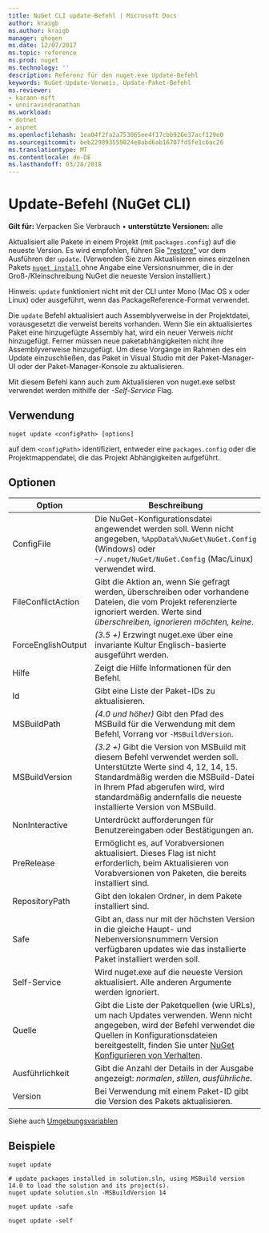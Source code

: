 ```yaml
---
title: NuGet CLI update-Befehl | Microsoft Docs
author: kraigb
ms.author: kraigb
manager: ghogen
ms.date: 12/07/2017
ms.topic: reference
ms.prod: nuget
ms.technology: ''
description: Referenz für den nuget.exe Update-Befehl
keywords: NuGet-Update-Verweis, Update-Paket-Befehl
ms.reviewer:
- karann-msft
- unniravindranathan
ms.workload:
- dotnet
- aspnet
ms.openlocfilehash: 1ea04f2fa2a753065ee4f17cbb926e37acf129e0
ms.sourcegitcommit: beb229893559824e8abd6ab16707fd5fe1c6ac26
ms.translationtype: MT
ms.contentlocale: de-DE
ms.lasthandoff: 03/28/2018
---
```

# <a name="update-command-nuget-cli"></a>Update-Befehl (NuGet CLI)

**Gilt für:** Verpacken Sie Verbrauch &bullet; **unterstützte Versionen:** alle

Aktualisiert alle Pakete in einem Projekt (mit `packages.config`) auf die neueste Version. Es wird empfohlen, führen Sie ["restore"](cli-ref-restore.md) vor dem Ausführen der `update`. (Verwenden Sie zum Aktualisieren eines einzelnen Pakets [ `nuget install` ](cli-ref-install.md) ohne Angabe eine Versionsnummer, die in der Groß-/Kleinschreibung NuGet die neueste Version installiert.)

Hinweis: `update` funktioniert nicht mit der CLI unter Mono (Mac OS x oder Linux) oder ausgeführt, wenn das PackageReference-Format verwendet.

Die `update` Befehl aktualisiert auch Assemblyverweise in der Projektdatei, vorausgesetzt die verweist bereits vorhanden. Wenn Sie ein aktualisiertes Paket eine hinzugefügte Assembly hat, wird ein neuer Verweis *nicht* hinzugefügt. Ferner müssen neue paketabhängigkeiten nicht ihre Assemblyverweise hinzugefügt. Um diese Vorgänge im Rahmen des ein Update einzuschließen, das Paket in Visual Studio mit der Paket-Manager-UI oder der Paket-Manager-Konsole zu aktualisieren.

Mit diesem Befehl kann auch zum Aktualisieren von nuget.exe selbst verwendet werden mithilfe der *-Self-Service* Flag.

## <a name="usage"></a>Verwendung

```cli
nuget update <configPath> [options]
```

auf dem `<configPath>` identifiziert, entweder eine `packages.config` oder die Projektmappendatei, die das Projekt Abhängigkeiten aufgeführt.

## <a name="options"></a>Optionen

| Option | Beschreibung |
| --- | --- |
| ConfigFile | Die NuGet-Konfigurationsdatei angewendet werden soll. Wenn nicht angegeben, `%AppData%\NuGet\NuGet.Config` (Windows) oder `~/.nuget/NuGet/NuGet.Config` (Mac/Linux) verwendet wird.|
| FileConflictAction | Gibt die Aktion an, wenn Sie gefragt werden, überschreiben oder vorhandene Dateien, die vom Projekt referenzierte ignoriert werden. Werte sind *überschreiben, ignorieren möchten, keine*. |
| ForceEnglishOutput | *(3.5 +)*  Erzwingt nuget.exe über eine invariante Kultur Englisch-basierte ausgeführt werden. |
| Hilfe | Zeigt die Hilfe Informationen für den Befehl. |
| Id | Gibt eine Liste der Paket-IDs zu aktualisieren. |
| MSBuildPath | *(4.0 und höher)*  Gibt den Pfad des MSBuild für die Verwendung mit dem Befehl, Vorrang vor `-MSBuildVersion`. |
| MSBuildVersion | *(3.2 +)*  Gibt die Version von MSBuild mit diesem Befehl verwendet werden soll. Unterstützte Werte sind 4, 12, 14, 15. Standardmäßig werden die MSBuild-Datei in Ihrem Pfad abgerufen wird, wird standardmäßig andernfalls die neueste installierte Version von MSBuild. |
| NonInteractive | Unterdrückt aufforderungen für Benutzereingaben oder Bestätigungen an. |
| PreRelease | Ermöglicht es, auf Vorabversionen aktualisiert. Dieses Flag ist nicht erforderlich, beim Aktualisieren von Vorabversionen von Paketen, die bereits installiert sind. |
| RepositoryPath | Gibt den lokalen Ordner, in dem Pakete installiert sind. |
| Safe | Gibt an, dass nur mit der höchsten Version in die gleiche Haupt- und Nebenversionsnummern Version verfügbaren updates wie das installierte Paket installiert werden soll. |
| Self-Service | Wird nuget.exe auf die neueste Version aktualisiert. Alle anderen Argumente werden ignoriert. |
| Quelle | Gibt die Liste der Paketquellen (wie URLs), um nach Updates verwenden. Wenn nicht angegeben, wird der Befehl verwendet die Quellen in Konfigurationsdateien bereitgestellt, finden Sie unter [NuGet Konfigurieren von Verhalten](../consume-packages/configuring-nuget-behavior.md). |
| Ausführlichkeit | Gibt die Anzahl der Details in der Ausgabe angezeigt: *normalen*, *stillen*, *ausführliche*. |
| Version | Bei Verwendung mit einem Paket-ID gibt die Version des Pakets aktualisieren. |

Siehe auch [Umgebungsvariablen](cli-ref-environment-variables.md)

## <a name="examples"></a>Beispiele

```cli
nuget update

# update packages installed in solution.sln, using MSBuild version 14.0 to load the solution and its project(s).
nuget update solution.sln -MSBuildVersion 14

nuget update -safe

nuget update -self
```

